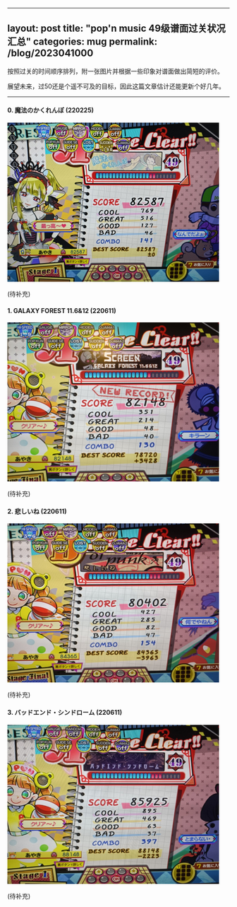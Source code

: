 
---
layout: post
title:  "pop'n music 49级谱面过关状况汇总"
categories: mug
permalink: /blog/2023041000
---

按照过关的时间顺序排列，附一张图片并根据一些印象对谱面做出简短的评价。

展望未来，过50还是个遥不可及的目标，因此这篇文章估计还能更新个好几年。

---

#### 0. 魔法のかくれんぼ (220225)

<img src="https://github.com/izumimorin/izumimorin.github.io/blob/master/picture/49-00.jpg" width="480" height="360">

(待补充)

#### 1. GALAXY FOREST 11.6&12 (220611)

<img src="https://github.com/izumimorin/izumimorin.github.io/blob/master/picture/49-01.jpg" width="480" height="360">

(待补充)

#### 2. 悲しいね (220611)

<img src="https://github.com/izumimorin/izumimorin.github.io/blob/master/picture/49-02.jpg" width="480" height="360">

(待补充)

#### 3. バッドエンド・シンドローム (220611)

<img src="https://github.com/izumimorin/izumimorin.github.io/blob/master/picture/49-03.jpg" width="480" height="360">

(待补充)
